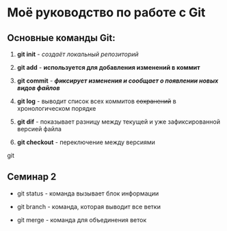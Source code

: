 # Моё руководство по работе с Git

## Основные команды Git:

1. **git init** - *создаёт локальный репозиторий*

2. **git add** - **используется для добавления изменений в коммит**

3. **git commit** - ***фиксирует изменения и сообщает о появлении новых видов файлов***

4. **git log** - выводит список всех коммитов ~~сохранений~~ в хронологическом порядке

5. **git dif** - показывает разницу между текущей и уже зафиксированной версией файла

6. **git checkout** - переключение между версиями

git

## Семинар 2

* git status - команда вызывает блок информации

* git branch - команда, которая выводит все ветки

* git merge - команда для объединения веток



